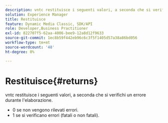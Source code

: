 ```yaml
---
description: vntc restituisce i seguenti valori, a seconda che si verifichi un errore durante l'elaborazione.
solution: Experience Manager
title: Restituisce
feature: Dynamic Media Classic, SDK/API
role: Developer,Business Practitioner
exl-id: 822707f5-62aa-4006-bee9-12a8d12f9633
source-git-commit: 1ec8b59f442eb96c6c3f5f1405d57a38a86bd056
workflow-type: tm+mt
source-wordcount: '48'
ht-degree: 0%

---
```


# Restituisce{#returns}

vntc restituisce i seguenti valori, a seconda che si verifichi un errore durante l&#39;elaborazione.

* 0 se non vengono rilevati errori.
* 1 se si verificano errori (fatali o non fatali).
